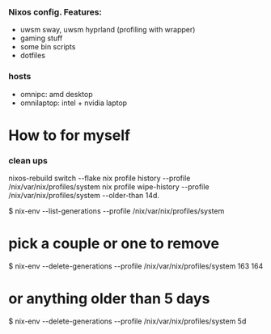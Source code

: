 ### Nixos config. Features:
- uwsm sway, uwsm hyprland (profiling with wrapper)
- gaming stuff
- some bin scripts
- dotfiles

### hosts
- omnipc: amd desktop
- omnilaptop: intel + nvidia laptop

# How to for myself
### clean ups
nixos-rebuild switch --flake
nix profile history --profile /nix/var/nix/profiles/system
nix profile wipe-history --profile /nix/var/nix/profiles/system --older-than 14d.


$ nix-env --list-generations --profile /nix/var/nix/profiles/system
# pick a couple or one to remove
$ nix-env --delete-generations --profile /nix/var/nix/profiles/system 163 164
# or anything older than 5 days
$ nix-env --delete-generations --profile /nix/var/nix/profiles/system 5d
